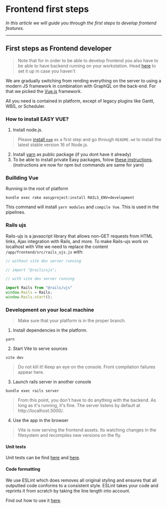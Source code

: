 # Frontend first steps

*In this article we will guide you through the first steps to develop frontend features.*

---

## First steps as Frontend developer

<!-- theme: danger -->
> Note that for in order to be able to develop frontend you also have to be able to have backend running on your workstation. Head [here](https://easysoftware.stoplight.io/docs/developer-portal-devs/docs/Backend_tutorials/BE-First_steps.md) to set it up in case you haven't

We are gradually switching from rending everything on the server to using a modern JS framework in combination with GraphQL on the back-end. For that we picked the [Vue.js](https://vuejs.org/) framework.

All you need is contained in platform, except of legacy plugins like Gantt, WBS, or Scheduler.

### How to install EASY VUE? 

1. Install node.js. 
>   Please [install `nvm`](https://github.com/nvm-sh/nvm) as a first step and go through `README.md` to install the latest stable version 16 of Node.js.
2. Install [yarn](https://yarnpkg.com/getting-started) as public package (if you dont have it already)
3. To be able to install private Easy packages, folow [these instructions](https://nodes.easysoftware.com/-/help). (instructions are now for npm but commands are same for yarn)

### Buillding Vue

Running in the root of platform 

```
bundle exec rake easyproject:install RAILS_ENV=development
```

This command will install `yarn modules` and `compile Vue`. This is used in the pipelines.

### Rails ujs

Rails-ujs is a javascript library that allows non-GET requests from HTML links, Ajax integration with Rails, and more.
To make Rails-ujs work on localhost with Vite we need to replace the content `/app/frontend/src/rails_ujs.js` with:
```javascript
// without vite dev server running

// import "@rails/ujs";

// with vite dev server running

import Rails from "@rails/ujs"
window.Rails = Rails;
window.Rails.start();
```
### Development on your local machine

> Make sure that your platform is in the proper branch.

1. Install dependencies in the platform. 

```
yarn
```

2. Start Vite to serve sources

```
vite dev
```

<!-- theme: danger -->
> Do not kill it! Keep an eye on the console. Front compilation failures appear here.

3. Launch rails server in another console

```
bundle exec rails server
```
> From this point, you don't have to do anything with the backend. As long as it's running, it's fine. The server listens by default at http://localhost:3000/.

4. Use the app in the browser 

> Vite is now serving the frontend assets. Its watching changes in the filesystem and recompiles new versions on the fly.

#### Unit tests

Unit tests can be find [here](https://vue-test-utils.vuejs.org/) and [here](https://jestjs.io/). 

#### Code formatting

We use ESLint which does removes all original styling and ensures that all outputted code conforms to a consistent style.
ESLint takes your code and reprints it from scratch by taking the line length into account.

Find out how to use it [here](https://eslint.org/docs/user-guide/getting-started). 
